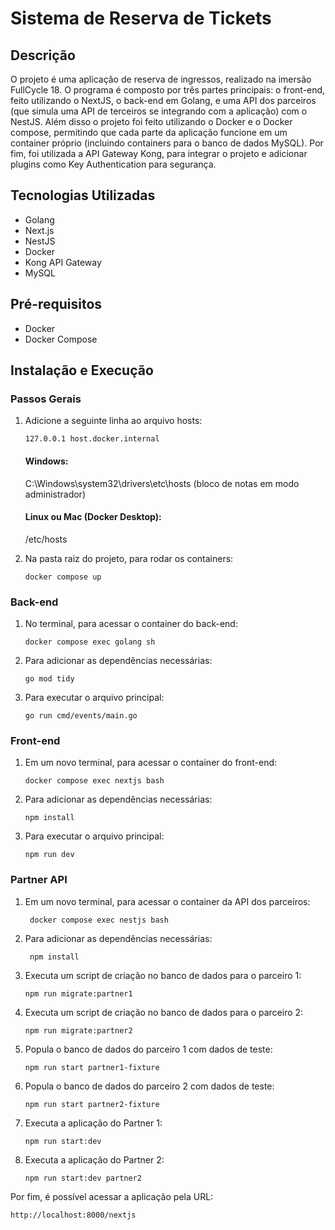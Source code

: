 # Sistema de Reserva de Tickets

## Descrição
O projeto é uma aplicação de reserva de ingressos, realizado na imersão FullCycle 18. O programa é composto por três partes principais: o front-end, feito utilizando o NextJS, o back-end em Golang, e uma API dos parceiros (que simula uma API de terceiros
se integrando com a aplicação) com o NestJS. Além disso o projeto foi feito utilizando o Docker e o Docker compose, permitindo que cada parte da aplicação funcione em um container próprio (incluindo containers para o banco de dados MySQL). Por fim, foi
utilizada a API Gateway Kong, para integrar o projeto e adicionar plugins como Key Authentication para segurança.

## Tecnologias Utilizadas
- Golang
- Next.js
- NestJS
- Docker
- Kong API Gateway
- MySQL

## Pré-requisitos
- Docker
- Docker Compose

## Instalação e Execução
### Passos Gerais
1. Adicione a seguinte linha ao arquivo hosts:
   
    ```127.0.0.1 host.docker.internal```

   #### Windows:
      C:\Windows\system32\drivers\etc\hosts (bloco de notas em modo administrador)
   #### Linux ou Mac (Docker Desktop):
   /etc/hosts

3. Na pasta raiz do projeto, para rodar os containers:
   
       docker compose up

### Back-end
1. No terminal, para acessar o container do back-end:
   
       docker compose exec golang sh

2. Para adicionar as dependências necessárias:

       go mod tidy

3. Para executar o arquivo principal:

       go run cmd/events/main.go
   

### Front-end
1. Em um novo terminal, para acessar o container do front-end:
   
       docker compose exec nextjs bash

2. Para adicionar as dependências necessárias:

       npm install

3. Para executar o arquivo principal:

       npm run dev

### Partner API
1. Em um novo terminal, para acessar o container da API dos parceiros:
   
        docker compose exec nestjs bash

2. Para adicionar as dependências necessárias:

        npm install

3. Executa um script de criação no banco de dados para o parceiro 1:

       npm run migrate:partner1
   
4. Executa um script de criação no banco de dados para o parceiro 2:

       npm run migrate:partner2

5. Popula o banco de dados do parceiro 1 com dados de teste:

       npm run start partner1-fixture
   
6. Popula o banco de dados do parceiro 2 com dados de teste:

       npm run start partner2-fixture

7. Executa a aplicação do Partner 1:

       npm run start:dev
   
8. Executa a aplicação do Partner 2:

       npm run start:dev partner2

Por fim, é possível acessar a aplicação pela URL:

   ```http://localhost:8000/nextjs```
                    


